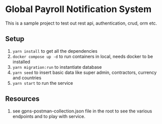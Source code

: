 # Global Payroll Notification System

This is a sample project to test out rest api, authentication, crud, orm etc.

## Setup
1. `yarn install` to get all the dependencies
2. `docker compose up -d` to run containers in local, needs docker to be installed
3. `yarn migration:run` to instantiate database
4. `yarn seed` to insert basic data like super admin, contractors, currency and countries
5. `yarn start` to run the service

## Resources
1. see gpns-postman-collection.json file in the root to see the various endpoints and to play with service.